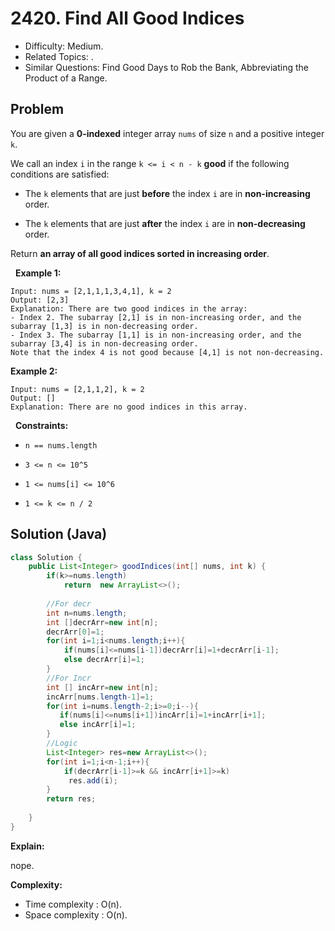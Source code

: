 # 2420. Find All Good Indices

- Difficulty: Medium.
- Related Topics: .
- Similar Questions: Find Good Days to Rob the Bank, Abbreviating the Product of a Range.

## Problem

You are given a **0-indexed** integer array ```nums``` of size ```n``` and a positive integer ```k```.

We call an index ```i``` in the range ```k <= i < n - k``` **good** if the following conditions are satisfied:


	
- The ```k``` elements that are just **before** the index ```i``` are in **non-increasing** order.
	
- The ```k``` elements that are just **after** the index ```i``` are in **non-decreasing** order.


Return **an array of all good indices sorted in **increasing** order**.

 
**Example 1:**

```
Input: nums = [2,1,1,1,3,4,1], k = 2
Output: [2,3]
Explanation: There are two good indices in the array:
- Index 2. The subarray [2,1] is in non-increasing order, and the subarray [1,3] is in non-decreasing order.
- Index 3. The subarray [1,1] is in non-increasing order, and the subarray [3,4] is in non-decreasing order.
Note that the index 4 is not good because [4,1] is not non-decreasing.
```

**Example 2:**

```
Input: nums = [2,1,1,2], k = 2
Output: []
Explanation: There are no good indices in this array.
```

 
**Constraints:**


	
- ```n == nums.length```
	
- ```3 <= n <= 10^5```
	
- ```1 <= nums[i] <= 10^6```
	
- ```1 <= k <= n / 2```



## Solution (Java)

```java
class Solution {
    public List<Integer> goodIndices(int[] nums, int k) {
        if(k>=nums.length)
            return  new ArrayList<>();
        
        //For decr
        int n=nums.length;
        int []decrArr=new int[n];
        decrArr[0]=1;
        for(int i=1;i<nums.length;i++){
            if(nums[i]<=nums[i-1])decrArr[i]=1+decrArr[i-1];
            else decrArr[i]=1;
        }
        //For Incr
        int [] incArr=new int[n];
        incArr[nums.length-1]=1;
        for(int i=nums.length-2;i>=0;i--){
           if(nums[i]<=nums[i+1])incArr[i]=1+incArr[i+1]; 
           else incArr[i]=1;
        }
        //Logic
        List<Integer> res=new ArrayList<>();
        for(int i=1;i<n-1;i++){
            if(decrArr[i-1]>=k && incArr[i+1]>=k)
             res.add(i);
        } 
        return res;
        
    }
}
```

**Explain:**

nope.

**Complexity:**

* Time complexity : O(n).
* Space complexity : O(n).
